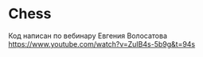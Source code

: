 # Chess
Код написан по вебинару Евгения Волосатова https://www.youtube.com/watch?v=ZuIB4s-5b9g&t=94s
